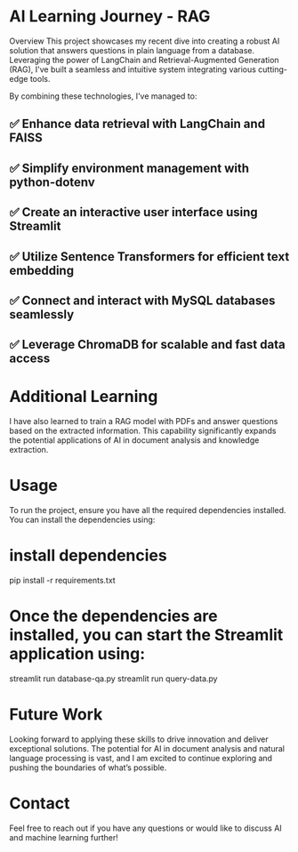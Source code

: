# AI Learning Journey - RAG
Overview
This project showcases my recent dive into creating a robust AI solution that answers questions in plain language from a database. Leveraging the power of LangChain and Retrieval-Augmented Generation (RAG), I've built a seamless and intuitive system integrating various cutting-edge tools.

By combining these technologies, I've managed to:

## ✅ Enhance data retrieval with LangChain and FAISS
## ✅ Simplify environment management with python-dotenv
## ✅ Create an interactive user interface using Streamlit
## ✅ Utilize Sentence Transformers for efficient text embedding
## ✅ Connect and interact with MySQL databases seamlessly
## ✅ Leverage ChromaDB for scalable and fast data access


# Additional Learning
I have also learned to train a RAG model with PDFs and answer questions based on the extracted information. This capability significantly expands the potential applications of AI in document analysis and knowledge extraction.

# Usage
To run the project, ensure you have all the required dependencies installed. You can install the dependencies using:

# install dependencies
pip install -r requirements.txt

# Once the dependencies are installed, you can start the Streamlit application using:
streamlit run database-qa.py
streamlit run query-data.py

# Future Work
Looking forward to applying these skills to drive innovation and deliver exceptional solutions. The potential for AI in document analysis and natural language processing is vast, and I am excited to continue exploring and pushing the boundaries of what’s possible.

# Contact
Feel free to reach out if you have any questions or would like to discuss AI and machine learning further!
